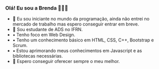 ### Olá! Eu sou a Brenda 👋🏻😅

- 🔭 Eu sou iniciante no mundo da programação, ainda não entrei no mercado de trabalho mas espero conseguir entrar em breve. 
- 🌱 Sou estudante de ADS no IFRN.
- ▪️ Tenho foco em Web Design.
- ▪️ Tenho um conhecimento básico em HTML, CSS, C++, Bootstrap e Scrum.
- ▪️ Estou aprimorando meus conhecimentos em Javascript e as bibliotecas necessárias.
- 🦅 Espero conseguir oferecer sempre o meu melhor.

<!--
**Bren-Dev/Bren-Dev** is a ✨ _special_ ✨ repository because its `README.md` (this file) appears on your GitHub profile.

Here are some ideas to get you started:





- 🔭 I’m currently working on ...
- 🌱 I’m currently learning ...
- 👯 I’m looking to collaborate on ...
- 🤔 I’m looking for help with ...
- 💬 Ask me about ...
- 📫 How to reach me: ...
- 😄 Pronouns: ...
- ⚡ Fun fact: ...
-->
